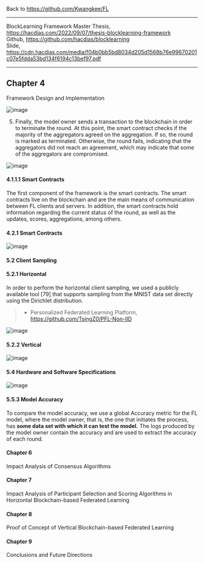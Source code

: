 Back to https://github.com/Kwangkee/FL
***

BlockLearning Framework Master Thesis, https://hacdias.com/2022/09/07/thesis-blocklearning-framework  
Github, https://github.com/hacdias/blocklearning  
Slide, https://cdn.hacdias.com/media/f04b0bb5bd8034d205d1568b76e99670201c07e5fdda53bd134f6194c13bef97.pdf

***
## Chapter 4
Framework Design and Implementation

![image](https://user-images.githubusercontent.com/109835677/203715657-351bf02a-4e84-4fe2-af15-395c87f802eb.png)

5. Finally, the model owner sends a transaction to the blockchain in order to terminate the round. At this point, the smart contract checks if the majority of the aggregators agreed on the aggregation. If so, the round is marked as terminated. Otherwise, the round fails, indicating that the aggregators did not reach an agreement, which may indicate that some of the aggregators are compromised.

![image](https://user-images.githubusercontent.com/109835677/203715747-32e3853b-e737-4d67-8834-0b81b0dba763.png)

#### 4.1.1.1 Smart Contracts
The first component of the framework is the smart contracts. The smart contracts live on the blockchain and are the main means of communication between FL clients and
servers. In addition, the smart contracts hold information regarding the current status of the round, as well as the updates, scores, aggregations, among others. 

#### 4.2.1 Smart Contracts

![image](https://user-images.githubusercontent.com/109835677/203719280-702de149-7a33-4421-b856-29d5b628dd8b.png)


#### 5.2 Client Sampling

#### 5.2.1 Horizontal

In order to perform the horizontal client sampling, we used a publicly available tool [79] that supports sampling from the MNIST data set directly using the Dirichlet distribution.
>- Personalized Federated Learning Platform, https://github.com/TsingZ0/PFL-Non-IID

![image](https://user-images.githubusercontent.com/109835677/203723606-0bd6126c-0aa7-4a74-bdf3-a25f0b3480f3.png)

#### 5.2.2 Vertical

![image](https://user-images.githubusercontent.com/109835677/203723907-6811dfa4-48bc-41d7-8823-f3f18650ccf7.png)

#### 5.4 Hardware and Software Specifications
![image](https://user-images.githubusercontent.com/109835677/203725101-f4615a3f-3fab-4252-b089-08a8e7cb8d51.png)

#### 5.5.3 Model Accuracy
To compare the model accuracy, we use a global Accuracy metric for the FL model, where the model owner, that is, the one that initiates the process, has **some data set with which it can test the model.** The logs produced by the model owner contain the accuracy and are used to extract the accuracy of each round.

#### Chapter 6
Impact Analysis of Consensus Algorithms

#### Chapter 7
Impact Analysis of Participant Selection and Scoring Algorithms in Horizontal Blockchain-based Federated Learning

#### Chapter 8
Proof of Concept of Vertical Blockchain-based Federated Learning

#### Chapter 9
Conclusions and Future Directions

